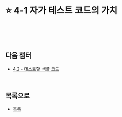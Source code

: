 # :star: 4-1 자가 테스트 코드의 가치

<br>

<br>

<br>

## 다음 챕터

- [4.2 - 테스트할 샘플 코드](https://github.com/Esoolgnah/Summary_of_Refactoring_2nd_Edition/blob/main/Notes/04_테스트_구축하기/04_02_테스트할_샘플_코드.md)

<br>

## 목록으로

- [목록](https://github.com/Esoolgnah/Summary_of_Refactoring_2nd_Edition/blob/main/Notes/04_테스트_구축하기/04_00_테스트_구축하기.md)
